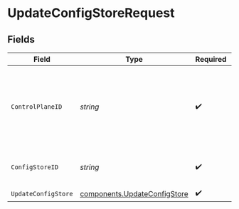 # UpdateConfigStoreRequest


## Fields

| Field                                                                              | Type                                                                               | Required                                                                           | Description                                                                        | Example                                                                            |
| ---------------------------------------------------------------------------------- | ---------------------------------------------------------------------------------- | ---------------------------------------------------------------------------------- | ---------------------------------------------------------------------------------- | ---------------------------------------------------------------------------------- |
| `ControlPlaneID`                                                                   | *string*                                                                           | :heavy_check_mark:                                                                 | The UUID of your control plane. This variable is available in the Konnect manager. | 9524ec7d-36d9-465d-a8c5-83a3c9390458                                               |
| `ConfigStoreID`                                                                    | *string*                                                                           | :heavy_check_mark:                                                                 | Config Store identifier                                                            | d32d905a-ed33-46a3-a093-d8f536af9a8a                                               |
| `UpdateConfigStore`                                                                | [components.UpdateConfigStore](../../models/components/updateconfigstore.md)       | :heavy_check_mark:                                                                 | N/A                                                                                |                                                                                    |